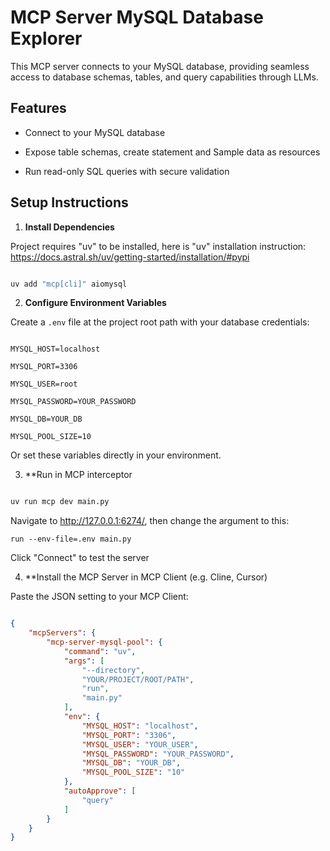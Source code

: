 # MCP Server MySQL Database Explorer

  

This MCP server connects to your MySQL database, providing seamless access to database schemas, tables, and query capabilities through LLMs.

  

## Features

  

- Connect to your MySQL database

- Expose table schemas, create statement and Sample data as resources

- Run read-only SQL queries with secure validation

  

## Setup Instructions

  

1. **Install Dependencies**

  
Project requires "uv" to be installed, here is "uv" installation instruction: https://docs.astral.sh/uv/getting-started/installation/#pypi

```bash

uv add "mcp[cli]" aiomysql

```

  

2. **Configure Environment Variables**

  

Create a `.env` file at the project root path with your database credentials:

  

```

MYSQL_HOST=localhost

MYSQL_PORT=3306

MYSQL_USER=root

MYSQL_PASSWORD=YOUR_PASSWORD

MYSQL_DB=YOUR_DB

MYSQL_POOL_SIZE=10

```

  

Or set these variables directly in your environment.

  

3. **Run in MCP interceptor

  

```bash

uv run mcp dev main.py

```

Navigate to http://127.0.0.1:6274/, then change the argument to this:
```
run --env-file=.env main.py
```

Click "Connect" to test the server


4. **Install the MCP Server in MCP Client (e.g. Cline, Cursor)

  Paste the JSON setting to your MCP Client:

```json

{
    "mcpServers": {
        "mcp-server-mysql-pool": {
            "command": "uv",
            "args": [
                "--directory",
                "YOUR/PROJECT/ROOT/PATH",
                "run",
                "main.py"
            ],
            "env": {
                "MYSQL_HOST": "localhost",
                "MYSQL_PORT": "3306",
                "MYSQL_USER": "YOUR_USER",
                "MYSQL_PASSWORD": "YOUR_PASSWORD",
                "MYSQL_DB": "YOUR_DB",
                "MYSQL_POOL_SIZE": "10"
            },
            "autoApprove": [
                "query"
            ]
        }
    }
}

```

  


  

